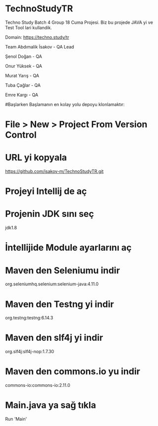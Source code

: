 # TechnoStudyTR
Techno Study Batch 4 Group 18 Cuma Projesi. Biz bu projede JAVA yi ve Test Tool lari kullandik.

Domain: https://techno.study/tr

Team
  Abdımalik İsakov - QA Lead
  
  Şenol Doğan - QA
  
  Onur Yüksek - QA
  
  Murat Yarış - QA
  
  Tuba Çağlar - QA
  
  Emre Kargı  - QA

  #Başlarken
  Başlamanın en kolay yolu depoyu klonlamaktır:
  # File > New > Project From Version Control 
# URL yi kopyala
https://github.com/isakov-m/TechnoStudyTR.git

# Projeyi Intellij de aç
# Projenin JDK sını seç
jdk1.8

# İntellijide Module ayarlarını aç
# Maven den Seleniumu indir
org.seleniumhq.selenium:selenium-java:4.11.0

# Maven den Testng yi indir
org.testng:testng:6.14.3

# Maven den slf4j yi indir
org.slf4j:slf4j-nop:1.7.30

# Maven den commons.io yu indir
commons-io:commons-io:2.11.0

# Main.java ya sağ tıkla
Run 'Main'
